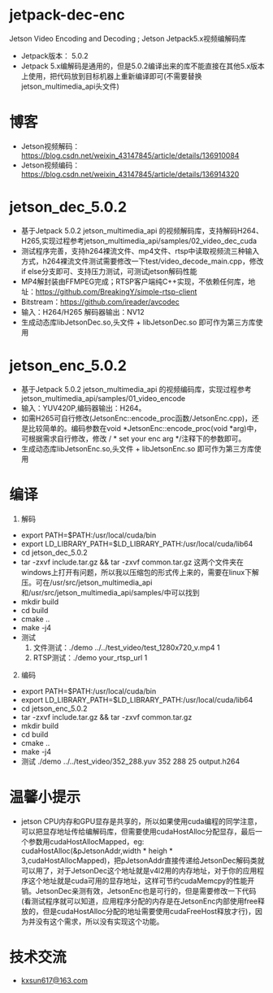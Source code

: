 # jetpack-dec-enc
Jetson Video Encoding and Decoding ; Jetson Jetpack5.x视频编解码库
* Jetpack版本： 5.0.2
* Jetpack 5.x编解码是通用的，但是5.0.2编译出来的库不能直接在其他5.x版本上使用，把代码放到目标机器上重新编译即可(不需要替换jetson_multimedia_api头文件)
# 博客
* Jetson视频解码：https://blog.csdn.net/weixin_43147845/article/details/136910084
* Jetson视频编码：https://blog.csdn.net/weixin_43147845/article/details/136914320
# jetson_dec_5.0.2
* 基于Jetpack 5.0.2 jetson_multimedia_api 的视频解码库，支持解码H264、H265,实现过程参考jetson_multimedia_api/samples/02_video_dec_cuda
* 测试程序完善，支持h264裸流文件、mp4文件、rtsp中读取视频流三种输入方式，h264裸流文件测试需要修改一下test/video_decode_main.cpp，修改if else分支即可、支持压力测试，可测试jetson解码性能
* MP4解封装由FFMPEG完成；RTSP客户端纯C++实现，不依赖任何库，地址：https://github.com/BreakingY/simple-rtsp-client
* Bitstream：https://github.com/ireader/avcodec
* 输入：H264/H265  解码器输出：NV12
* 生成动态库libJetsonDec.so,头文件 + libJetsonDec.so 即可作为第三方库使用


# jetson_enc_5.0.2
* 基于Jetpack 5.0.2 jetson_multimedia_api 的视频编码库，实现过程参考jetson_multimedia_api/samples/01_video_encode
* 输入：YUV420P,编码器输出：H264。
* 如需H265可自行修改(JetsonEnc::encode_proc函数/JetsonEnc.cpp)，还是比较简单的。编码参数在void *JetsonEnc::encode_proc(void *arg)中，可根据需求自行修改，修改 / * set your enc arg */注释下的参数即可。
* 生成动态库libJetsonEnc.so,头文件 + libJetsonEnc.so 即可作为第三方库使用


# 编译
1. 解码
* export PATH=$PATH:/usr/local/cuda/bin
* export LD_LIBRARY_PATH=$LD_LIBRARY_PATH:/usr/local/cuda/lib64
* cd jetson_dec_5.0.2
* tar -zxvf include.tar.gz && tar -zxvf common.tar.gz  这两个文件夹在windows上打开有问题，所以我以压缩包的形式传上来的，需要在linux下解压。可在/usr/src/jetson_multimedia_api和/usr/src/jetson_multimedia_api/samples/中可以找到
* mkdir build
* cd build
* cmake ..
* make -j4
* 测试 
    1. 文件测试：./demo ../../test_video/test_1280x720_v.mp4 1
    2. RTSP测试：./demo your_rtsp_url 1

2. 编码
* export PATH=$PATH:/usr/local/cuda/bin
* export LD_LIBRARY_PATH=$LD_LIBRARY_PATH:/usr/local/cuda/lib64
* cd jetson_enc_5.0.2
* tar -zxvf include.tar.gz && tar -zxvf common.tar.gz
* mkdir build
* cd build
* cmake ..
* make -j4
* 测试 ./demo ../../test_video/352_288.yuv 352 288 25 output.h264

# 温馨小提示
* jetson CPU内存和GPU显存是共享的，所以如果使用cuda编程的同学注意，可以把显存地址传给编解码库，但需要使用cudaHostAlloc分配显存，最后一个参数用cudaHostAllocMapped，eg: cudaHostAlloc(&pJetsonAddr,width * heigh * 3,cudaHostAllocMapped)，把pJetsonAddr直接传递给JetsonDec解码类就可以用了，对于JetsonDec这个地址就是v4l2用的内存地址，对于你的应用程序这个地址就是cuda可用的显存地址，这样可节约cudaMemcpy的性能开销。JetsonDec亲测有效，JetsonEnc也是可行的，但是需要修改一下代码(看测试程序就可以知道，应用程序分配的内存是在JetsonEnc内部使用free释放的，但是cudaHostAlloc分配的地址需要使用cudaFreeHost释放才行)，因为并没有这个需求，所以没有实现这个功能。


# 技术交流
* kxsun617@163.com

